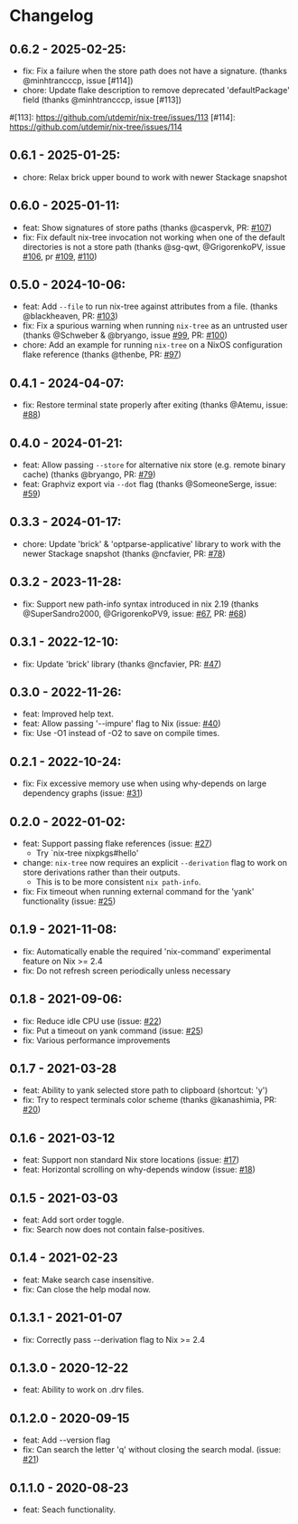 # Changelog

## 0.6.2 - 2025-02-25:

* fix: Fix a failure when the store path does not have a signature. (thanks @minhtrancccp, issue [#114])
* chore: Update flake description to remove deprecated 'defaultPackage' field (thanks @minhtrancccp, issue [#113])

#[113]: https://github.com/utdemir/nix-tree/issues/113
[#114]: https://github.com/utdemir/nix-tree/issues/114

## 0.6.1 - 2025-01-25:

* chore: Relax brick upper bound to work with newer Stackage snapshot

## 0.6.0 - 2025-01-11:

* feat: Show signatures of store paths (thanks @caspervk, PR: [#107])
* fix: Fix default nix-tree invocation not working when one of the default directories is not a store path (thanks @sg-qwt, @GrigorenkoPV, issue [#106], pr [#109], [#110])

[#107]: https://github.com/utdemir/nix-tree/pull/107
[#106]: https://github.com/utdemir/nix-tree/issues/106
[#109]: https://github.com/utdemir/nix-tree/pull/109
[#110]: https://github.com/utdemir/nix-tree/pull/110

## 0.5.0 - 2024-10-06:

* feat: Add `--file` to run nix-tree against attributes from a file. (thanks @blackheaven, PR: [#103])
* fix: Fix a spurious warning when running `nix-tree` as an untrusted user (thanks @Schweber & @bryango, issue [#99], PR: [#100])
* chore: Add an example for running `nix-tree` on a NixOS configuration flake reference (thanks @thenbe, PR: [#97])

[#103]: https://github.com/utdemir/nix-tree/pull/103
[#99]: https://github.com/utdemir/nix-tree/issues/99
[#100]: https://github.com/utdemir/nix-tree/pull/100
[#97]: https://github.com/utdemir/nix-tree/pull/97

## 0.4.1 - 2024-04-07:

* fix: Restore terminal state properly after exiting (thanks @Atemu, issue: [#88])

[#88]: https://github.com/utdemir/nix-tree/issues/88

## 0.4.0 - 2024-01-21:

* feat: Allow passing `--store` for alternative nix store (e.g. remote binary cache) (thanks @bryango, PR: [#79][])
* feat: Graphviz export via `--dot` flag (thanks @SomeoneSerge, issue: [#59][])

[#79]: https://github.com/utdemir/nix-tree/pull/79
[#59]: https://github.com/utdemir/nix-tree/issues/59

## 0.3.3 - 2024-01-17:

* chore: Update 'brick' & 'optparse-applicative' library to work with the newer Stackage snapshot (thanks @ncfavier, PR: [#78][]) 

[#78]: https://github.com/utdemir/nix-tree/issues/78

## 0.3.2 - 2023-11-28:

* fix: Support new path-info syntax introduced in nix 2.19 (thanks @SuperSandro2000, @GrigorenkoPV9, issue: [#67][], PR: [#68][])

[#67]: https://github.com/utdemir/nix-tree/issues/67
[#68]: https://github.com/utdemir/nix-tree/issues/68

## 0.3.1 - 2022-12-10:

* fix: Update 'brick' library (thanks @ncfavier, PR: [#47][]) 

[#47]: https://github.com/utdemir/nix-tree/issues/47

## 0.3.0 - 2022-11-26:

* feat: Improved help text.
* feat: Allow passing '--impure' flag to Nix (issue: [#40][]) 
* fix: Use -O1 instead of -O2 to save on compile times.

[#40]: https://github.com/utdemir/nix-tree/issues/40

## 0.2.1 - 2022-10-24:

* fix: Fix excessive memory use when using why-depends on large dependency graphs (issue: [#31][])

[#31]: https://github.com/utdemir/nix-tree/issues/31

## 0.2.0 - 2022-01-02:

* feat: Support passing flake references (issue: [#27][])
  * Try `nix-tree nixpkgs#hello'
* change: `nix-tree` now requires an explicit `--derivation` flag to work on store derivations rather than their outputs.
  * This is to be more consistent `nix path-info`.
* fix: Fix timeout when running external command for the 'yank' functionality (issue: [#25][])

[#27]: https://github.com/utdemir/nix-tree/issues/27

## 0.1.9 - 2021-11-08:

* fix: Automatically enable the required 'nix-command' experimental feature on Nix >= 2.4
* fix: Do not refresh screen periodically unless necessary

## 0.1.8 - 2021-09-06:

* fix: Reduce idle CPU use (issue: [#22][])
* fix: Put a timeout on yank command (issue: [#25][])
* fix: Various performance improvements

[#22]: https://github.com/utdemir/nix-tree/issues/22
[#25]: https://github.com/utdemir/nix-tree/issues/25

## 0.1.7 - 2021-03-28

* feat: Ability to yank selected store path to clipboard (shortcut: 'y')
* fix: Try to respect terminals color scheme (thanks @kanashimia, PR: [#20][])

[#20]: https://github.com/utdemir/nix-tree/issues/20

## 0.1.6 - 2021-03-12

* feat: Support non standard Nix store locations (issue: [#17][])
* feat: Horizontal scrolling on why-depends window (issue: [#18][])

[#17]: https://github.com/utdemir/nix-tree/issues/17
[#18]: https://github.com/utdemir/nix-tree/issues/18

## 0.1.5 - 2021-03-03

* feat: Add sort order toggle.
* fix: Search now does not contain false-positives.

## 0.1.4 - 2021-02-23

* feat: Make search case insensitive.
* fix: Can close the help modal now.

## 0.1.3.1 - 2021-01-07

* fix: Correctly pass --derivation flag to Nix >= 2.4

## 0.1.3.0 - 2020-12-22

* feat: Ability to work on .drv files.

## 0.1.2.0 - 2020-09-15

* feat: Add --version flag
* fix: Can search the letter 'q' without closing the search modal. (issue: [#21][])

[#21]: https://github.com/utdemir/nix-tree/issues/21

## 0.1.1.0 - 2020-08-23

* feat: Seach functionality.
